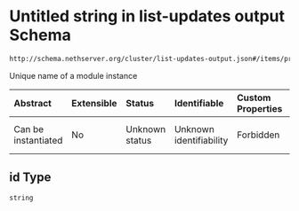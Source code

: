 # Untitled string in list-updates output Schema

```txt
http://schema.nethserver.org/cluster/list-updates-output.json#/items/properties/id
```

Unique name of a module instance

| Abstract            | Extensible | Status         | Identifiable            | Custom Properties | Additional Properties | Access Restrictions | Defined In                                                                            |
| :------------------ | :--------- | :------------- | :---------------------- | :---------------- | :-------------------- | :------------------ | :------------------------------------------------------------------------------------ |
| Can be instantiated | No         | Unknown status | Unknown identifiability | Forbidden         | Allowed               | none                | [list-updates-output.json\*](cluster/list-updates-output.json "open original schema") |

## id Type

`string`
